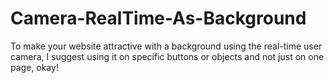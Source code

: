 # Camera-RealTime-As-Background
To make your website attractive with a background using the real-time user camera, I suggest using it on specific buttons or objects and not just on one page, okay!
